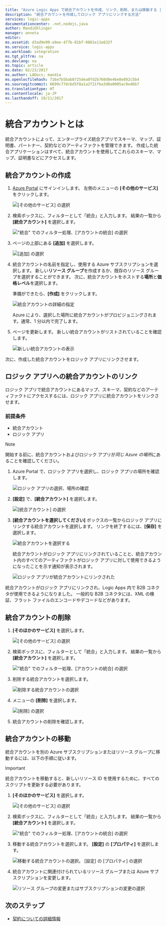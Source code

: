 ```yaml
---
title: "Azure Logic Apps で統合アカウントを作成、リンク、削除、または移動する | Microsoft Docs"
description: "統合アカウントを作成してロジック アプリにリンクする方法"
services: logic-apps
documentationcenter: .net,nodejs,java
author: MandiOhlinger
manager: anneta
editor: 
ms.assetid: d3ad9e99-a9ee-477b-81bf-0881e11e632f
ms.service: logic-apps
ms.workload: integration
ms.tgt_pltfrm: na
ms.devlang: na
ms.topic: article
ms.date: 02/23/2017
ms.author: LADocs; mandia
ms.openlocfilehash: 716e7b5bab8725dea0fd2b760d0e46e8e892c5b4
ms.sourcegitcommit: 6699c77dcbd5f8a1a2f21fba3d0a0005ac9ed6b7
ms.translationtype: HT
ms.contentlocale: ja-JP
ms.lasthandoff: 10/11/2017
---
```

# <a name="what-is-an-integration-account"></a>統合アカウントとは

統合アカウントによって、エンタープライズ統合アプリでスキーマ、マップ、証明書、パートナー、契約などのアーティファクトを管理できます。 作成した統合アプリケーションはすべて、統合アカウントを使用してこれらのスキーマ、マップ、証明書などにアクセスします。

## <a name="create-an-integration-account"></a>統合アカウントの作成

1.  [Azure Portal](http://portal.azure.com "Azure Portal") にサインインします。 左側のメニューの **[その他のサービス]** をクリックします。

    ![[その他のサービス] の選択](./media/logic-apps-enterprise-integration-accounts/account-1.png)

2. 検索ボックスに、フィルターとして「統合」と入力します。 結果の一覧から **[統合アカウント]** を選択します。

    !["統合" でのフィルター処理、[アカウントの統合] の選択](./media/logic-apps-enterprise-integration-accounts/account-2.png)  

3. ページの上部にある **[追加]** を選択します。

    ![[追加] の選択](./media/logic-apps-enterprise-integration-accounts/account-3.png)

4. 統合アカウントの名前を指定し、使用する Azure サブスクリプションを選択します。 新しい**リソース グループ**を作成するか、既存のリソース グループを選択することができます。 次に、統合アカウントをホストする**場所**と**価格レベル**を選択します。 

    準備ができたら、**[作成]** をクリックします。

    ![統合アカウントの詳細の指定](./media/logic-apps-enterprise-integration-accounts/account-4.png)

    Azure により、選択した場所に統合アカウントがプロビジョニングされます。通常、1 分以内で完了します。

5. ページを更新します。 新しい統合アカウントがリストされていることを確認します。

    ![新しい統合アカウントの表示](./media/logic-apps-enterprise-integration-accounts/account-5.png) 

次に、作成した統合アカウントをロジック アプリにリンクさせます。 

## <a name="link-an-integration-account-to-a-logic-app"></a>ロジック アプリへの統合アカウントのリンク

ロジック アプリで統合アカウントにあるマップ、スキーマ、契約などのアーティファクトにアクセスするには、ロジック アプリに統合アカウントをリンクさせます。

### <a name="prerequisites"></a>前提条件

* 統合アカウント
* ロジック アプリ

> [!NOTE] 
> 開始する前に、統合アカウントおよびロジック アプリが*同じ Azure の場所*にあることを確認してください。


1. Azure Portal で、ロジック アプリを選択し、ロジック アプリの場所を確認します。

    ![ロジック アプリの選択、場所の確認](./media/logic-apps-enterprise-integration-accounts/linkaccount-1.png)

2. **[設定]** で、**[統合アカウント]** を選択します。

    ![[統合アカウント] の選択](./media/logic-apps-enterprise-integration-accounts/linkaccount-2.png)

3. **[統合アカウントを選択してください]** ボックスの一覧からロジック アプリにリンクする統合アカウントを選択します。 リンクを終了するには、**[保存]** を選択します。

    ![統合アカウントを選択する](./media/logic-apps-enterprise-integration-accounts/linkaccount-3.png)

    統合アカウントがロジック アプリにリンクされていることと、統合アカウント内のすべてのアーティファクトがロジック アプリに対して使用できるようになったことを示す通知が表示されます。

    ![ロジック アプリが統合アカウントにリンクされた](./media/logic-apps-enterprise-integration-accounts/linkaccount-5.png)

統合アカウントがロジック アプリにリンクされ、Logic Apps 内で B2B コネクタが使用できるようになりました。 一般的な B2B コネクタには、XML の検証、フラット ファイルのエンコードやデコードなどがあります。  

## <a name="delete-your-integration-account"></a>統合アカウントの削除

1. **[そのほかのサービス]** を選択します。

    ![[その他のサービス] の選択](./media/logic-apps-enterprise-integration-accounts/account-1.png)

2. 検索ボックスに、フィルターとして「統合」と入力します。 結果の一覧から **[統合アカウント]** を選択します。

    !["統合" でのフィルター処理、[アカウントの統合] の選択](./media/logic-apps-enterprise-integration-accounts/account-2.png)  

3. 削除する統合アカウントを選択します。

    ![削除する統合アカウントの選択](./media/logic-apps-enterprise-integration-accounts/account-5.png)

4. メニューの **[削除]** を選択します。

    ![[削除] の選択](./media/logic-apps-enterprise-integration-accounts/delete.png)

5. 統合アカウントの削除を確認します。

## <a name="move-your-integration-account"></a>統合アカウントの移動

統合アカウントを別の Azure サブスクリプションまたはリソース グループに移動するには、以下の手順に従います。

> [!IMPORTANT]
> 統合アカウントを移動すると、新しいリソース ID を使用するために、すべてのスクリプトを更新する必要があります。

1. **[そのほかのサービス]** を選択します。

    ![[その他のサービス] の選択](./media/logic-apps-enterprise-integration-accounts/account-1.png)

2. 検索ボックスに、フィルターとして「統合」と入力します。 結果の一覧から **[統合アカウント]** を選択します。

    !["統合" でのフィルター処理、[アカウントの統合] の選択](./media/logic-apps-enterprise-integration-accounts/account-2.png)

3. 移動する統合アカウントを選択します。 **[設定]** の **[プロパティ]** を選択します。

    ![移動する統合アカウントの選択。 [設定] の [プロパティ] の選択](./media/logic-apps-enterprise-integration-accounts/move.png)

5. 統合アカウントに関連付けられているリソース グループまたは Azure サブスクリプションを変更します。

    ![リソース グループの変更またはサブスクリプションの変更の選択](./media/logic-apps-enterprise-integration-accounts/move-2.png)

## <a name="next-steps"></a>次のステップ
* [契約についての詳細情報](../logic-apps/logic-apps-enterprise-integration-agreements.md "Enterprise Integration の契約についての詳細情報")  

